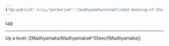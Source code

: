 ```yaml
---
{"dg-publish":true,"permalink":"/madhyamaka/established-meaning-of-the-refutation-of-production-from-the-four-extremes-gomde/"}
---
```


149




---
Up a level: [[Madhyamaka/Madhyamaka#^55eecf\|Madhyamaka]]